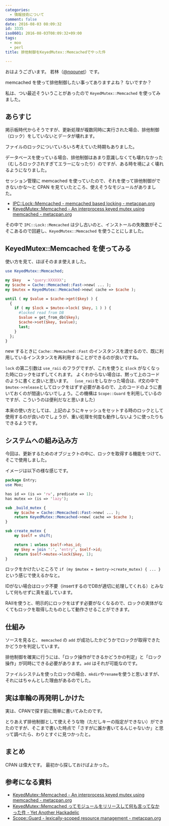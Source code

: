 ```yaml
---
categories:
  - 情報技術について
comment: false
date: 2016-08-03 08:09:32
id: 3335
iso8601: 2016-08-03T08:09:32+09:00
tags:
  - moo
  - perl
title: 排他制御をKeyedMutex::Memcachedでやった件

---
```


<p>おはようございます。
若林（<a href="https://twitter.com/nqounet">@nqounet</a>）です。</p>

<p>memcached を使って排他制御したい事ってありますよね？
ないですか？</p>

<p>私は、つい最近そういうことがあったので <code>KeyedMutex::Memcached</code> を使ってみました。</p>



<h2>あらすじ</h2>

<p>掲示板時代からそうですが、更新処理が複数同時に実行された場合、排他制御（ロック）をしていないとデータが壊れます。</p>

<p>ファイルのロックについていろいろ考えていた時期もありました。</p>

<p>データベースを使っている場合、排他制御はあまり意識しなくても壊れなかった（むしろロックされすぎてエラーになったり）のですが、ある時を境によく壊れるようになりました。</p>

<p>セッション管理に memcached を使っていたので、それを使って排他制御ができないかな〜と CPAN を見ていたところ、使えそうなモジュールがありました。</p>

<ul>
<li><a href="https://metacpan.org/pod/IPC::Lock::Memcached">IPC::Lock::Memcached - memcached based locking - metacpan.org</a></li>
<li><a href="https://metacpan.org/pod/KeyedMutex::Memcached">KeyedMutex::Memcached - An interprocess keyed mutex using memcached - metacpan.org</a></li>
</ul>

<p>その中で <code>IPC::Lock::Memcached</code> は少し古いのと、インストールの失敗数がそこそこあるので回避し、<code>KeyedMutex::Memcached</code> を使うことにしました。</p>

<h2>KeyedMutex::Memcached を使ってみる</h2>

<p>使い方を見て、ほぼそのまま使えました。</p>

```perl SYNOPSIS
use KeyedMutex::Memcached;

my $key   = 'query:XXXXXX';
my $cache = Cache::Memcached::Fast->new( ... );
my $mutex = KeyedMutex::Memcached->new( cache => $cache );

until ( my $value = $cache->get($key) ) {
  {
    if ( my $lock = $mutex->lock( $key, 1 ) ) {
      #locked read from DB
      $value = get_from_db($key);
      $cache->set($key, $value);
      last;
    }
  };
}
```

<p>new するときに <code>Cache::Memcached::Fast</code> のインスタンスを渡せるので、既に利用しているインスタンスを再利用することができるのが良いですね。</p>

<p><code>lock</code> の第二引数は <code>use_raii</code> のフラグですが、これを使うと <code>$lock</code> がなくなった時にロックをはずしてくれます。
よくわからない場合は、黙って上のコードのように書くと良いと思います。
（<code>use_raii</code>をしなかった場合は、if文の中で<code>$mutex-&gt;release</code>としてロックをはずす必要があるので、上のコードのように書いておくのが間違いないでしょう。この機構は <code>Scope::Guard</code> を利用しているのですが、こういうのは便利だなと思いました）</p>

<p>本来の使い方としては、上記のようにキャッシュをセットする時のロックとして使用するのが良いのでしょうが、重い処理を何度も動作しないように使ったりもできるようです。</p>

<h2>システムへの組み込み方</h2>

<p>今回は、更新するためのオブジェクトの中に、ロックを取得する機能をつけて、そこで使用しました。</p>

<p>イメージは以下の様な感じです。</p>

```perl Entry.pm
package Entry;
use Moo;

has id => (is => 'rw', predicate => 1);
has mutex => (is => 'lazy');

sub _build_mutex {
    my $cache = Cache::Memcached::Fast->new( ... );
    return KeyedMutex::Memcached->new( cache => $cache );
}

sub create_mutex {
    my $self = shift;

    return 1 unless $self->has_id;
    my $key = join ':', 'entry', $self->id;
    return $self->mutex->lock($key, 1);
}
```


<p>ロックをかけたいところで <code>if (my $mutex = $entry-&gt;create_mutex) { ... }</code> という感じで使えるかなと。</p>

<p>IDがない場合はロック不要（insertするのでDBが適切に処理してくれる）とみなして何もせずに真を返しています。</p>

<p>RAIIを使うと、明示的にロックをはずす必要がなくなるので、ロックの実体がなくてもロックを取得したものとして動作させることができます。</p>

<h2>仕組み</h2>

<p>ソースを見ると、 <code>memcached</code> の <code>add</code> が成功したかどうかでロックが取得できたかどうかを判定しています。</p>

<p>排他制御を確実に行うには、「ロック操作ができるかどうかの判定」と「ロック操作」が同時にできる必要があります。<code>add</code> はそれが可能なのです。</p>

<p>ファイルシステムを使ったロックの場合、<code>mkdir</code>や<code>rename</code>を使うと思いますが、それにはちゃんとした理由があるのでした。</p>

<h2>実は車輪の再発明しかけた</h2>

<p>実は、CPANで探す前に簡単に書いてみたのです。</p>

<p>とりあえず排他制御として使えそうな物（ただしキーの指定ができない）ができたのですが、そこまで書いた時点で「さすがに誰か書いてるんじゃないか」と思って調べたら、わりとすぐに見つかったと。</p>

<h2>まとめ</h2>

<p>CPAN は偉大です。
最初から探しておけばよかった。</p>

<h2>参考になる資料</h2>

<ul>
<li><a href="https://metacpan.org/pod/KeyedMutex::Memcached">KeyedMutex::Memcached - An interprocess keyed mutex using memcached - metacpan.org</a></li>
<li><a href="http://d.hatena.ne.jp/ZIGOROu/20110308/1299607008">KeyedMutex::Memcached ってモジュールをリリースして何も言ってなかった件 - Yet Another Hackadelic</a></li>
<li><a href="https://metacpan.org/pod/Scope::Guard">Scope::Guard - lexically-scoped resource management - metacpan.org</a></li>
</ul>
    	